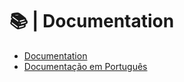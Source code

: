 # :books: | Documentation
- [Documentation](LibraryV4.md)<br/>
- [Documentação em Português](LibraryV4&#32;PT-BR.md)
